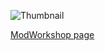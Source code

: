 ![Thumbnail](https://i.imgur.com/MjnzGlT.png)

[ModWorkshop page](https://modworkshop.net/mod/38334)
